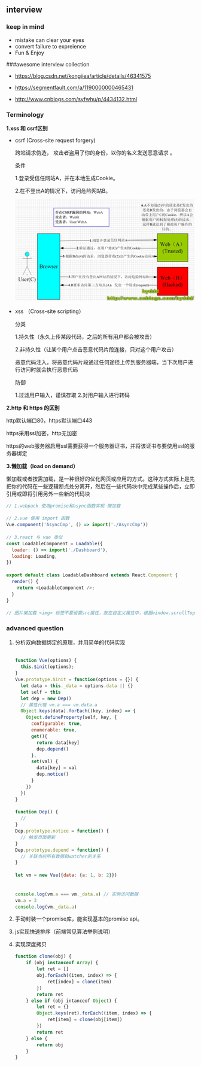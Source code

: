 ## interview



### keep in mind

- mistake can clear your eyes
- convert failure to expreience
- Fun & Enjoy

###awesome interview collection

- https://blog.csdn.net/kongjiea/article/details/46341575

- https://segmentfault.com/a/1190000000465431

- http://www.cnblogs.com/syfwhu/p/4434132.html

### Terminology

**1.xss 和 csrf区别**

- csrf (Cross-site request forgery) 

  跨站请求伪造， 攻击者盗用了你的身份，以你的名义发送恶意请求 。

  条件

  1.登录受信任网站A，并在本地生成Cookie。

  2.在不登出A的情况下，访问危险网站B。

  ![csfr](./imgs/csrf.jpg)

- xss （Cross-site scripting）

  分类

  1.持久性（永久上传某段代码，之后的所有用户都会被攻击）

  2.非持久性（让某个用户点击恶意代码片段连接，只对这个用户攻击）

  恶意代码注入，将恶意代码片段通过任何途径上传到服务器端，当下次用户进行访问时就会执行恶意代码

   防御

  1.过滤用户输入，谨慎存取
  2.对用户输入进行转码

  
**2.http 和 https 的区别**

http默认端口80，https默认端口443

https采用ssl加密，http无加密

https的web服务器启用ssl需要获得一个服务器证书，并将该证书与要使用ssl的服务器绑定



**3.懒加载（load on demand）**

懒加载或者按需加载，是一种很好的优化网页或应用的方式。这种方式实际上是先把你的代码在一些逻辑断点处分离开，然后在一些代码块中完成某些操作后，立即引用或即将引用另外一些新的代码块

```js
// 1.webpack 使用promise和async函数实现 懒加载

// 2.vue 使用 import 函数
Vue.component('AsyncCmp', () => import('./AsyncCmp'))

// 3.react 与 vue 类似
const LoadableComponent = Loadable({
  loader: () => import('./Dashboard'),
  loading: Loading,
})

export default class LoadableDashboard extends React.Component {
  render() {
    return <LoadableComponent />;
  }
}

// 图片懒加载 <img> 标签不要设置src属性，放在自定义属性中，根据window.scrollTop判断图片是否出现在用户视野中，如果出现 将自定义属性中的 url 放入src属性中
```





### advanced question

1. 分析双向数据绑定的原理，并用简单的代码实现

   ```js
   
   function Vue(options) {
     this.$init(options);
   }
   Vue.prototype.$init = function(options = {}) {
     let data = this._data = options.data || {}
     let self = this
     let dep = new Dep()
     // 属性代理 vm.a === vm.data.a
     Object.keys(data).forEach((key, index) => {
       Object.defineProperty(self, key, {
         configurable: true,
         enumerable: true,
         get(){
           return data[key]
           dep.depend()
         },
         set(val) {
           data[key] = val
           dep.notice() 
         }
       })
     })
   }
   
   function Dep() {
     // 
   }
   Dep.prototype.notice = function() {
     // 触发页面更新
   }
   Dep.prototype.depend = function() {
     // 关联当前所有数据和watcher的关系
   }
   
   let vm = new Vue({data: {a: 1, b: 2}})
   
   
   console.log(vm.a === vm._data.a) // 实例访问数据
   vm.a = 3
   console.log(vm._data.a)
   ```

   

2. 手动封装一个promise库，能实现基本的promise api。

3. js实现快速排序（前端常见算法举例说明）

4. 实现深度拷贝

   ```js
   function clone(obj) {
       if (obj instanceof Array) {
           let ret = []
           obj.forEach((item, index) => {
               ret[index] = clone(item)
           })
           return ret
       } else if (obj intanceof Object) {
           let ret = {}
           Object.keys(ret).forEach((item, index) => {
               ret[item] = clone(obj[item])
           })
           return ret
       } else {
           return obj
       }
   }
   ```

   